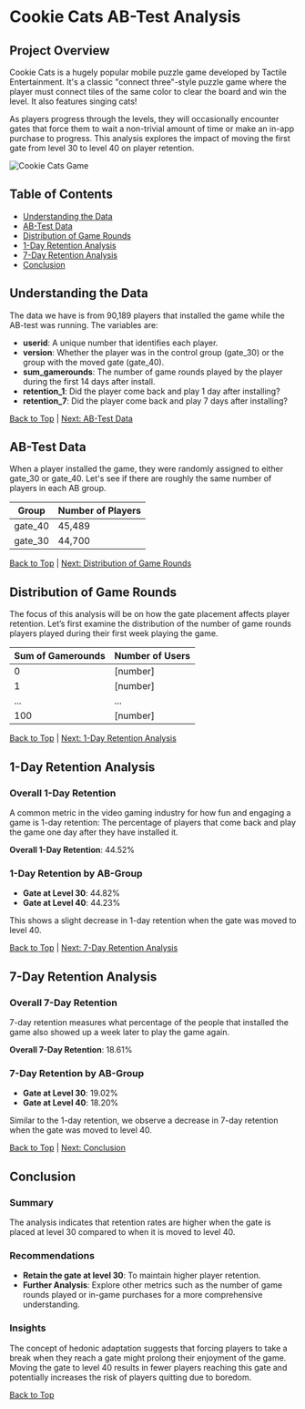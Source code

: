 # Cookie Cats AB-Test Analysis

## Project Overview
Cookie Cats is a hugely popular mobile puzzle game developed by Tactile Entertainment. It's a classic "connect three"-style puzzle game where the player must connect tiles of the same color to clear the board and win the level. It also features singing cats!

As players progress through the levels, they will occasionally encounter gates that force them to wait a non-trivial amount of time or make an in-app purchase to progress. This analysis explores the impact of moving the first gate from level 30 to level 40 on player retention.

![Cookie Cats Game](https://example.com/your-image.png)

## Table of Contents
- [Understanding the Data](#understanding-the-data)
- [AB-Test Data](#ab-test-data)
- [Distribution of Game Rounds](#distribution-of-game-rounds)
- [1-Day Retention Analysis](#1-day-retention-analysis)
- [7-Day Retention Analysis](#7-day-retention-analysis)
- [Conclusion](#conclusion)

## Understanding the Data
The data we have is from 90,189 players that installed the game while the AB-test was running. The variables are:

- **userid**: A unique number that identifies each player.
- **version**: Whether the player was in the control group (gate_30) or the group with the moved gate (gate_40).
- **sum_gamerounds**: The number of game rounds played by the player during the first 14 days after install.
- **retention_1**: Did the player come back and play 1 day after installing?
- **retention_7**: Did the player come back and play 7 days after installing?

[Back to Top](#cookie-cats-ab-test-analysis) | [Next: AB-Test Data](#ab-test-data)

## AB-Test Data
When a player installed the game, they were randomly assigned to either gate_30 or gate_40. Let's see if there are roughly the same number of players in each AB group.

| Group   | Number of Players |
|---------|-------------------|
| gate_40 | 45,489            |
| gate_30 | 44,700            |

[Back to Top](#cookie-cats-ab-test-analysis) | [Next: Distribution of Game Rounds](#distribution-of-game-rounds)

## Distribution of Game Rounds
The focus of this analysis will be on how the gate placement affects player retention. Let’s first examine the distribution of the number of game rounds players played during their first week playing the game.

| Sum of Gamerounds | Number of Users |
|-------------------|-----------------|
| 0                 | [number]        |
| 1                 | [number]        |
| ...               | ...             |
| 100               | [number]        |

[Back to Top](#cookie-cats-ab-test-analysis) | [Next: 1-Day Retention Analysis](#1-day-retention-analysis)

## 1-Day Retention Analysis
### Overall 1-Day Retention
A common metric in the video gaming industry for how fun and engaging a game is 1-day retention: The percentage of players that come back and play the game one day after they have installed it.

**Overall 1-Day Retention**: 44.52%

### 1-Day Retention by AB-Group
- **Gate at Level 30**: 44.82%
- **Gate at Level 40**: 44.23%

This shows a slight decrease in 1-day retention when the gate was moved to level 40.

[Back to Top](#cookie-cats-ab-test-analysis) | [Next: 7-Day Retention Analysis](#7-day-retention-analysis)

## 7-Day Retention Analysis
### Overall 7-Day Retention
7-day retention measures what percentage of the people that installed the game also showed up a week later to play the game again.

**Overall 7-Day Retention**: 18.61%

### 7-Day Retention by AB-Group
- **Gate at Level 30**: 19.02%
- **Gate at Level 40**: 18.20%

Similar to the 1-day retention, we observe a decrease in 7-day retention when the gate was moved to level 40.

[Back to Top](#cookie-cats-ab-test-analysis) | [Next: Conclusion](#conclusion)

## Conclusion
### Summary
The analysis indicates that retention rates are higher when the gate is placed at level 30 compared to when it is moved to level 40.

### Recommendations
- **Retain the gate at level 30**: To maintain higher player retention.
- **Further Analysis**: Explore other metrics such as the number of game rounds played or in-game purchases for a more comprehensive understanding.

### Insights
The concept of hedonic adaptation suggests that forcing players to take a break when they reach a gate might prolong their enjoyment of the game. Moving the gate to level 40 results in fewer players reaching this gate and potentially increases the risk of players quitting due to boredom.

[Back to Top](#cookie-cats-ab-test-analysis)
